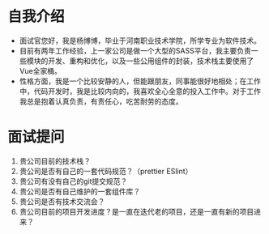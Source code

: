 # 自我介绍

- 面试官您好，我是杨博博，毕业于河南职业技术学院，所学专业为软件技术。
- 目前有两年工作经验，上一家公司是做一个大型的SASS平台，我主要负责一些模块的开发、重构和优化，以及一些公用组件的封装，技术栈主要使用了Vue全家桶。
- 性格方面，我是一个比较安静的人，但能跟朋友，同事能很好地相处；在工作中，代码开发时，我是比较内向的，我喜欢全心全意的投入工作中。对于工作我总是抱着认真负责，有责任心，吃苦耐劳的态度。

# 面试提问

1. 贵公司目前的技术栈？
2. 贵公司是否有自己的一套代码规范？（prettier ESlint）
3. 贵公司有没有自己的git提交规范？
4. 贵公司是否有自己维护的一套组件库？
5. 贵公司是否有技术交流会？
6. 贵公司目前的项目开发进度？是一直在迭代老的项目，还是一直有新的项目进来？